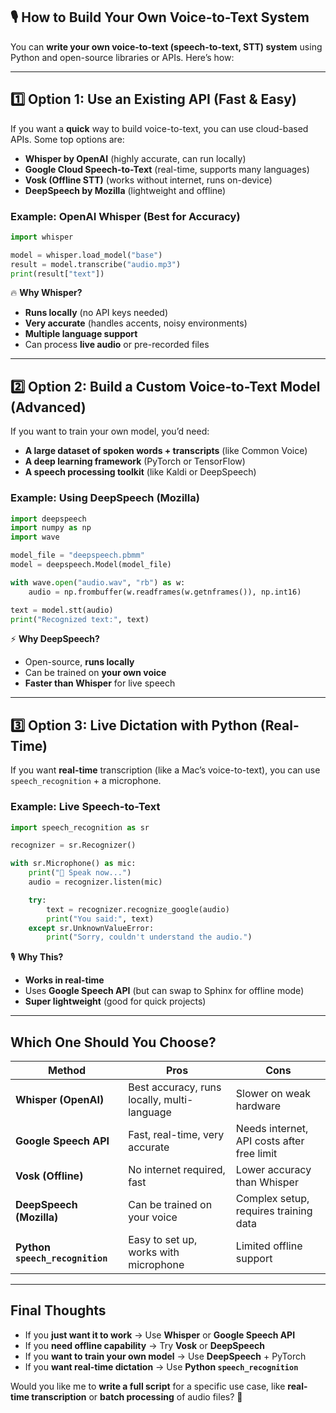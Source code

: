 ## 🎙️ How to Build Your Own Voice-to-Text System

You can **write your own voice-to-text (speech-to-text, STT) system** using Python and open-source libraries or APIs. Here’s how:

---

## **1️⃣ Option 1: Use an Existing API (Fast & Easy)**
If you want a **quick** way to build voice-to-text, you can use cloud-based APIs. Some top options are:

- **Whisper by OpenAI** (highly accurate, can run locally)
- **Google Cloud Speech-to-Text** (real-time, supports many languages)
- **Vosk (Offline STT)** (works without internet, runs on-device)
- **DeepSpeech by Mozilla** (lightweight and offline)

### **Example: OpenAI Whisper (Best for Accuracy)**

```python
import whisper

model = whisper.load_model("base")
result = model.transcribe("audio.mp3")
print(result["text"])
```

🔥 **Why Whisper?**  
- **Runs locally** (no API keys needed)  
- **Very accurate** (handles accents, noisy environments)  
- **Multiple language support**  
- Can process **live audio** or pre-recorded files  

---

## **2️⃣ Option 2: Build a Custom Voice-to-Text Model (Advanced)**
If you want to train your own model, you’d need:
- **A large dataset of spoken words + transcripts** (like Common Voice)
- **A deep learning framework** (PyTorch or TensorFlow)
- **A speech processing toolkit** (like Kaldi or DeepSpeech)

### **Example: Using DeepSpeech (Mozilla)**

```python
import deepspeech
import numpy as np
import wave

model_file = "deepspeech.pbmm"
model = deepspeech.Model(model_file)

with wave.open("audio.wav", "rb") as w:
    audio = np.frombuffer(w.readframes(w.getnframes()), np.int16)

text = model.stt(audio)
print("Recognized text:", text)
```

⚡ **Why DeepSpeech?**  
- Open-source, **runs locally**  
- Can be trained on **your own voice**  
- **Faster than Whisper** for live speech  

---

## **3️⃣ Option 3: Live Dictation with Python (Real-Time)**
If you want **real-time** transcription (like a Mac’s voice-to-text), you can use `speech_recognition` + a microphone.

### **Example: Live Speech-to-Text**

```python
import speech_recognition as sr

recognizer = sr.Recognizer()

with sr.Microphone() as mic:
    print("🎤 Speak now...")
    audio = recognizer.listen(mic)

    try:
        text = recognizer.recognize_google(audio)
        print("You said:", text)
    except sr.UnknownValueError:
        print("Sorry, couldn't understand the audio.")
```

🎙️ **Why This?**  
- **Works in real-time**  
- Uses **Google Speech API** (but can swap to Sphinx for offline mode)  
- **Super lightweight** (good for quick projects)  

---

## **Which One Should You Choose?**

| **Method** | **Pros** | **Cons** |
|------------|---------|---------|
| **Whisper (OpenAI)** | Best accuracy, runs locally, multi-language | Slower on weak hardware |
| **Google Speech API** | Fast, real-time, very accurate | Needs internet, API costs after free limit |
| **Vosk (Offline)** | No internet required, fast | Lower accuracy than Whisper |
| **DeepSpeech (Mozilla)** | Can be trained on your voice | Complex setup, requires training data |
| **Python `speech_recognition`** | Easy to set up, works with microphone | Limited offline support |

---

## **Final Thoughts**

- If you **just want it to work** → Use **Whisper** or **Google Speech API**  
- If you **need offline capability** → Try **Vosk** or **DeepSpeech**  
- If you **want to train your own model** → Use **DeepSpeech** + PyTorch  
- If you **want real-time dictation** → Use **Python `speech_recognition`**  

Would you like me to **write a full script** for a specific use case, like **real-time transcription** or **batch processing** of audio files? 🚀